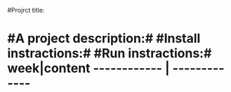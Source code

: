 #Projrct title:<h1>
#A project description:#
#Install instractions:#
#Run instractions:#
**week**|**content**
------------ | -------------
